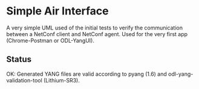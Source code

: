 # Simple Air Interface 
A very simple UML used of the initial tests to verify the communication between a NetConf client and NetConf agent. 
Used for the very first app (Chrome-Postman or ODL-YangUI). 

## Status
OK: Generated YANG files are valid according to pyang (1.6) and odl-yang-validation-tool (Lithium-SR3).